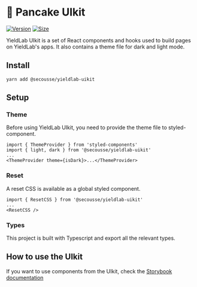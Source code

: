# 🥞 Pancake UIkit

[![Version](https://img.shields.io/npm/v/@secousse/yieldlab-uikit)](https://www.npmjs.com/package/@secousse/yieldlab-uikit) [![Size](https://img.shields.io/bundlephobia/min/@secousse/yieldlab-uikit)](https://www.npmjs.com/package/@pancakeswap-libs/uikit)

YieldLab UIkit is a set of React components and hooks used to build pages on YieldLab's apps. It also contains a theme file for dark and light mode.

## Install

`yarn add @secousse/yieldlab-uikit`

## Setup

### Theme

Before using YieldLab UIkit, you need to provide the theme file to styled-component.

```
import { ThemeProvider } from 'styled-components'
import { light, dark } from '@secousse/yieldlab-uikit'
...
<ThemeProvider theme={isDark}>...</ThemeProvider>
```

### Reset

A reset CSS is available as a global styled component.

```
import { ResetCSS } from '@secousse/yieldlab-uikit'
...
<ResetCSS />
```

### Types

This project is built with Typescript and export all the relevant types.

## How to use the UIkit

If you want to use components from the UIkit, check the [Storybook documentation](https://secousseclama.github.io/yieldlab-uikit/)

